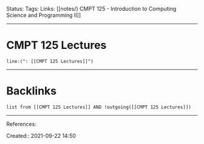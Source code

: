 
Status: 
Tags: 
Links: [[notes/) CMPT 125 - Introduction to Computing Science and Programming II]]
___
# CMPT 125 Lectures
```query
line:(": [[CMPT 125 Lectures]]")
```
___
# Backlinks
```dataview
list from [[CMPT 125 Lectures]] AND !outgoing([[CMPT 125 Lectures]])
```
___
References:

Created:: 2021-09-22 14:50

